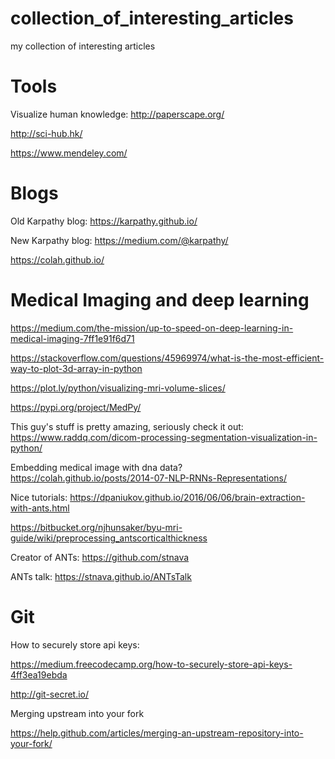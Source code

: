 # collection_of_interesting_articles
my collection of interesting articles

# Tools

Visualize human knowledge: http://paperscape.org/

http://sci-hub.hk/

https://www.mendeley.com/

# Blogs

Old Karpathy blog: https://karpathy.github.io/

New Karpathy blog: https://medium.com/@karpathy/

https://colah.github.io/

# Medical Imaging and deep learning

https://medium.com/the-mission/up-to-speed-on-deep-learning-in-medical-imaging-7ff1e91f6d71

https://stackoverflow.com/questions/45969974/what-is-the-most-efficient-way-to-plot-3d-array-in-python

https://plot.ly/python/visualizing-mri-volume-slices/

https://pypi.org/project/MedPy/

This guy's stuff is pretty amazing, seriously check it out:
https://www.raddq.com/dicom-processing-segmentation-visualization-in-python/

Embedding medical image with dna data? https://colah.github.io/posts/2014-07-NLP-RNNs-Representations/

Nice tutorials: https://dpaniukov.github.io/2016/06/06/brain-extraction-with-ants.html

https://bitbucket.org/njhunsaker/byu-mri-guide/wiki/preprocessing_antscorticalthickness

Creator of ANTs: https://github.com/stnava

ANTs talk: https://stnava.github.io/ANTsTalk

# Git

How to securely store api keys:

https://medium.freecodecamp.org/how-to-securely-store-api-keys-4ff3ea19ebda

http://git-secret.io/

Merging upstream into your fork

https://help.github.com/articles/merging-an-upstream-repository-into-your-fork/
